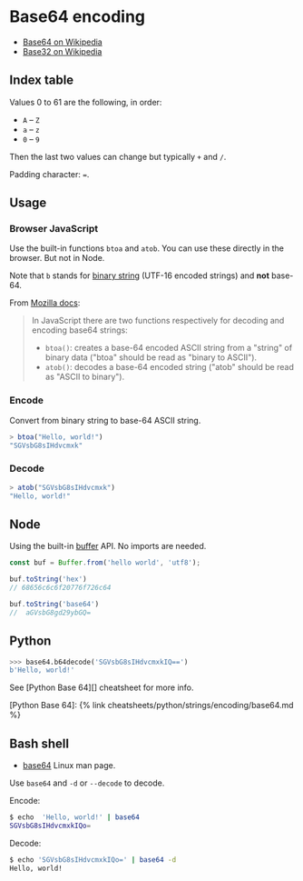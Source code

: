 # Base64 encoding

- [Base64 on Wikipedia](https://en.wikipedia.org/wiki/Base64)
- [Base32 on Wikipedia](https://en.wikipedia.org/wiki/Base32)


## Index table

Values 0 to 61 are the following, in order:

- `A` – `Z`
- `a` – `z`
- `0` – `9`

Then the last two values can change but typically `+` and `/`.

Padding character: `=`.

## Usage

### Browser JavaScript

Use the built-in functions `btoa` and `atob`. You can use these directly in the browser. But not in Node.

Note that `b` stands for [binary string](https://developer.mozilla.org/en-US/docs/Web/API/DOMString/Binary) (UTF-16 encoded strings) and **not** base-64.

From [Mozilla docs](https://developer.mozilla.org/en-US/docs/Glossary/Base64):

> In JavaScript there are two functions respectively for decoding and encoding base64 strings:
>
> - `btoa()`: creates a base-64 encoded ASCII string from a "string" of binary data ("btoa" should be read as "binary to ASCII").
> - `atob()`: decodes a base-64 encoded string ("atob" should be read as "ASCII to binary").

### Encode

Convert from binary string to base-64 ASCII string.

```javascript
> btoa("Hello, world!")
"SGVsbG8sIHdvcmxk"
```

### Decode

```javascript
> atob("SGVsbG8sIHdvcmxk")
"Hello, world!"
```

## Node

Using the built-in [buffer](https://nodejs.org/api/buffer.html) API. No imports are needed.

```javascript
const buf = Buffer.from('hello world', 'utf8');

buf.toString('hex')
// 68656c6c6f20776f726c64

buf.toString('base64')
//  aGVsbG8gd29ybGQ=
```


## Python

```python
>>> base64.b64decode('SGVsbG8sIHdvcmxkIQ==')
b'Hello, world!'
```

See [Python Base 64][] cheatsheet for more info.

[Python Base 64]: {% link cheatsheets/python/strings/encoding/base64.md %}

## Bash shell

- [base64](https://linux.die.net/man/1/base64) Linux man page.

Use `base64` and `-d` or `--decode` to decode.

Encode:

```sh
$ echo  'Hello, world!' | base64
SGVsbG8sIHdvcmxkIQo=
```

Decode:

```sh
$ echo 'SGVsbG8sIHdvcmxkIQo=' | base64 -d
Hello, world!
```
